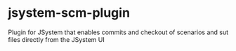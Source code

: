 jsystem-scm-plugin
==================

Plugin for JSystem that enables commits and checkout of scenarios and sut files directly from the JSystem UI
